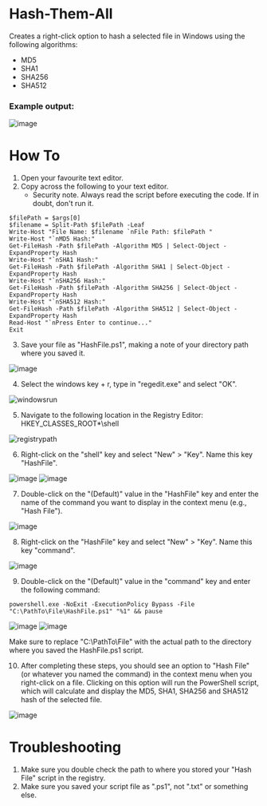 # Hash-Them-All
Creates a right-click option to hash a selected file in Windows using the following algorithms:

- MD5
- SHA1
- SHA256
- SHA512

### Example output:

![image](https://user-images.githubusercontent.com/103339246/229255680-37a94b55-c7e6-4d75-bd1e-01e4f9bcbaa6.png)


# How To
1. Open your favourite text editor.
2. Copy across the following to your text editor.
   - Security note. Always read the script before executing the code. If in doubt, don't run it.

~~~
$filePath = $args[0]
$filename = Split-Path $filePath -Leaf
Write-Host "File Name: $filename `nFile Path: $filePath "
Write-Host "`nMD5 Hash:"
Get-FileHash -Path $filePath -Algorithm MD5 | Select-Object -ExpandProperty Hash
Write-Host "`nSHA1 Hash:"
Get-FileHash -Path $filePath -Algorithm SHA1 | Select-Object -ExpandProperty Hash
Write-Host "`nSHA256 Hash:"
Get-FileHash -Path $filePath -Algorithm SHA256 | Select-Object -ExpandProperty Hash
Write-Host "`nSHA512 Hash:"
Get-FileHash -Path $filePath -Algorithm SHA512 | Select-Object -ExpandProperty Hash
Read-Host "`nPress Enter to continue..."
Exit
~~~

3. Save your file as "HashFile.ps1", making a note of your directory path where you saved it.

![image](https://user-images.githubusercontent.com/103339246/229251998-790a9696-4766-4401-92de-9177b4adcdd8.png)

4. Select the windows key + r, type in "regedit.exe" and select "OK".

![windowsrun](https://user-images.githubusercontent.com/103339246/229251143-d1a891dd-0a99-4e4e-9ac0-7d0af78c338f.png)

5. Navigate to the following location in the Registry Editor: HKEY_CLASSES_ROOT\*\shell

![registrypath](https://user-images.githubusercontent.com/103339246/229251122-30bcc647-03f7-419f-b3f3-297b7cf5da4c.png)

6. Right-click on the "shell" key and select "New" > "Key". Name this key "HashFile".

![image](https://user-images.githubusercontent.com/103339246/229251112-ed251f4a-91b1-4e13-93dc-33d25cafdc42.png)
![image](https://user-images.githubusercontent.com/103339246/229251395-25267bbb-9767-4306-b8a9-f085b07fd692.png)

7. Double-click on the "(Default)" value in the "HashFile" key and enter the name of the command you want to display in the context menu (e.g., "Hash File").

![image](https://user-images.githubusercontent.com/103339246/229251462-1340123d-e6fa-436a-8047-5dfbda8178dc.png)

8. Right-click on the "HashFile" key and select "New" > "Key". Name this key "command".

![image](https://user-images.githubusercontent.com/103339246/229251508-6c10b6c9-ed39-4c2e-9913-c848e60f552c.png)

9. Double-click on the "(Default)" value in the "command" key and enter the following command:

~~~
powershell.exe -NoExit -ExecutionPolicy Bypass -File "C:\PathTo\File\HashFile.ps1" "%1" && pause
~~~

![image](https://user-images.githubusercontent.com/103339246/229255104-78db25a7-f235-4a01-ba20-b88a85bb5a07.png)
![image](https://user-images.githubusercontent.com/103339246/229255113-1a81fbcc-87e2-4faa-a9a9-938f270b9912.png)

Make sure to replace "C:\PathTo\File" with the actual path to the directory where you saved the HashFile.ps1 script.

10. After completing these steps, you should see an option to "Hash File" (or whatever you named the command) in the context menu when you right-click on a file. Clicking on this option will run the PowerShell script, which will calculate and display the MD5, SHA1, SHA256 and SHA512 hash of the selected file.

![image](https://user-images.githubusercontent.com/103339246/229255196-9a7ded9f-5616-4039-9280-92b0f9406c5d.png)

# Troubleshooting

1. Make sure you double check the path to where you stored your "Hash File" script in the registry.
2. Make sure you saved your script file as ".ps1", not ".txt" or something else.
